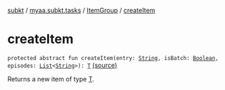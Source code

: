 [subkt](../../index.md) / [myaa.subkt.tasks](../index.md) / [ItemGroup](index.md) / [createItem](./create-item.md)

# createItem

`protected abstract fun createItem(entry: `[`String`](https://kotlinlang.org/api/latest/jvm/stdlib/kotlin/-string/index.html)`, isBatch: `[`Boolean`](https://kotlinlang.org/api/latest/jvm/stdlib/kotlin/-boolean/index.html)`, episodes: `[`List`](https://kotlinlang.org/api/latest/jvm/stdlib/kotlin.collections/-list/index.html)`<`[`String`](https://kotlinlang.org/api/latest/jvm/stdlib/kotlin/-string/index.html)`>): `[`T`](index.md#T) [(source)](https://github.com/Myaamori/SubKt/blob/0.1.19/src/main/kotlin/myaa/subkt/tasks/tasks.kt#L323)

Returns a new item of type [T](index.md#T).

